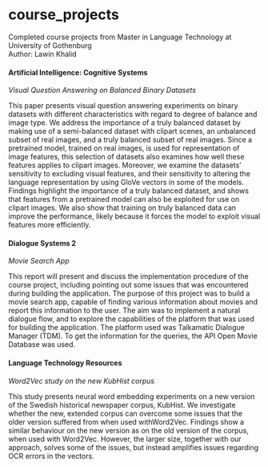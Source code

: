 # course_projects
Completed course projects from Master in Language Technology at University of Gothenburg  
Author: Lawin Khalid



#### Artificial Intelligence: Cognitive Systems  
_Visual Question Answering on Balanced Binary Datasets_

This paper presents visual question answering
experiments on binary datasets
with different characteristics with regard
to degree of balance and image type. We
address the importance of a truly balanced
dataset by making use of a semi-balanced
dataset with clipart scenes, an unbalanced
subset of real images, and a truly balanced
subset of real images. Since a pretrained
model, trained on real images, is used for
representation of image features, this selection
of datasets also examines how well
these features applies to clipart images.
Moreover, we examine the datasets’ sensitivity
to excluding visual features, and
their sensitivity to altering the language
representation by using GloVe vectors in
some of the models. Findings highlight
the importance of a truly balanced dataset,
and shows that features from a pretrained
model can also be exploited for use on
clipart images. We also show that training
on truly balanced data can improve the
performance, likely because it forces the
model to exploit visual features more efficiently.



#### Dialogue Systems 2
_Movie Search App_

This report will present and discuss the implementation procedure of the course project,
including pointing out some issues that was encountered during building the application. The
purpose of this project was to build a movie search app, capable of finding various information
about movies and report this information to the user. The aim was to implement a natural dialogue
flow, and to explore the capabilities of the platform that was used for building the application.
The platform used was Talkamatic Dialogue Manager (TDM). To get the information for the
queries, the API Open Movie Database was used.



#### Language Technology Resources
_Word2Vec study on the new KubHist corpus_

This study presents neural word embedding
experiments on a new version of
the Swedish historical newspaper corpus,
KubHist. We investigate whether the new,
extended corpus can overcome some issues
that the older version suffered from
when used withWord2Vec. Findings show
a similar behaviour on the new version as
on the old version of the corpus, when
used with Word2Vec. However, the larger
size, together with our approach, solves
some of the issues, but instead amplifies
issues regarding OCR errors in the vectors.
